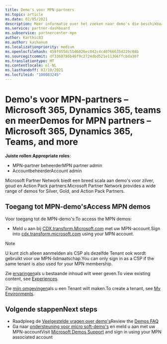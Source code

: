 ```yaml
---
title: Demo's voor MPN-partners
ms.topic: article
ms.date: 02/05/2021
description: Meer informatie over het zoeken naar demo's die beschikbaar zijn voor MPN Silver-, Gold-en Action Pack-partners.
ms.service: partner-dashboard
ms.subservice: partnercenter-mpn
author: Karthic83
ms.author: kashanum
ms.localizationpriority: medium
ms.openlocfilehash: 458f055dc55d6026ec042c4c40766635d229c08b
ms.sourcegitcommit: df3360786b46f9c2724dbd521e11366ffcbda307
ms.translationtype: MT
ms.contentlocale: nl-NL
ms.lasthandoff: 02/10/2021
ms.locfileid: "100083245"
---
```

# <a name="demos-for-mpn-partners--microsoft-365-dynamics-365-teams-and-more"></a><span data-ttu-id="a3374-103">Demo's voor MPN-partners – Microsoft 365, Dynamics 365, teams en meer</span><span class="sxs-lookup"><span data-stu-id="a3374-103">Demos for MPN partners – Microsoft 365, Dynamics 365, Teams, and more</span></span>

<span data-ttu-id="a3374-104">**Juiste rollen**:</span><span class="sxs-lookup"><span data-stu-id="a3374-104">**Appropriate roles**:</span></span>

- <span data-ttu-id="a3374-105">MPN-partner beheerder</span><span class="sxs-lookup"><span data-stu-id="a3374-105">MPN partner admin</span></span>
- <span data-ttu-id="a3374-106">Accountbeheerder</span><span class="sxs-lookup"><span data-stu-id="a3374-106">Account admin</span></span>

<span data-ttu-id="a3374-107">Microsoft Partner Network biedt een breed scala aan demo's voor zilver, goud en Action Pack partners.</span><span class="sxs-lookup"><span data-stu-id="a3374-107">Microsoft Partner Network provides a wide range of demos for Silver, Gold, and Action Pack Partners.</span></span>

## <a name="access-mpn-demos"></a><span data-ttu-id="a3374-108">Toegang tot MPN-demo's</span><span class="sxs-lookup"><span data-stu-id="a3374-108">Access MPN demos</span></span>

<span data-ttu-id="a3374-109">Voor toegang tot de MPN-demo's:</span><span class="sxs-lookup"><span data-stu-id="a3374-109">To access the MPN demos:</span></span>

- <span data-ttu-id="a3374-110">Meld u aan bij [CDX.transform.Microsoft.com](https://cdx.transform.microsoft.com/) met uw MPN-account.</span><span class="sxs-lookup"><span data-stu-id="a3374-110">Sign into [cdx.transform.microsoft.com](https://cdx.transform.microsoft.com/) using your MPN account.</span></span>

>[!NOTE]
><span data-ttu-id="a3374-111">U kunt zich alleen aanmelden als CSP als dezelfde Tenant ook wordt gebruikt voor uw MPN-lidmaatschap.</span><span class="sxs-lookup"><span data-stu-id="a3374-111">You can only sign in as a CSP if the same tenant is also used for your MPN membership.</span></span>

<span data-ttu-id="a3374-112">Zie [ervaringen](https://cdx.transform.microsoft.com/experiences)als u bestaande inhoud wilt weer geven.</span><span class="sxs-lookup"><span data-stu-id="a3374-112">To view existing content, see [Experiences](https://cdx.transform.microsoft.com/experiences).</span></span>

<span data-ttu-id="a3374-113">Zie [mijn omgevingen](https://cdx.transform.microsoft.com/my-tenants)als u een Tenant wilt maken.</span><span class="sxs-lookup"><span data-stu-id="a3374-113">To create a tenant, see [My Environments](https://cdx.transform.microsoft.com/my-tenants).</span></span>

## <a name="next-steps"></a><span data-ttu-id="a3374-114">Volgende stappen</span><span class="sxs-lookup"><span data-stu-id="a3374-114">Next steps</span></span>

- <span data-ttu-id="a3374-115">Raadpleeg de [Veelgestelde vragen over demo's](https://cdx.transform.microsoft.com/help/faq)</span><span class="sxs-lookup"><span data-stu-id="a3374-115">Review the [Demos FAQ](https://cdx.transform.microsoft.com/help/faq)</span></span>
- <span data-ttu-id="a3374-116">Ga naar [ondersteuning voor micro soft-demo's](https://cdx.transform.microsoft.com/submit-request) en meld u aan met uw MPN-account</span><span class="sxs-lookup"><span data-stu-id="a3374-116">Visit [Microsoft Demos Support](https://cdx.transform.microsoft.com/submit-request) and sign in using your MPN associated account</span></span>
